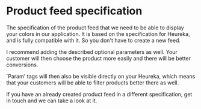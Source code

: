 # Product feed specification

The specification of the product feed that we need to be able to display your colors in our application.
It is based on the specification for Heureka, and is fully compatible with it. So you don't have to create a new feed.

I recommend adding the described optional parameters as well. Your customer will then choose the product more easily and there will be better conversions.

`Param' tags will then also be visible directly on your Heureka, which means that your customers will be able to filter products better there as well.

If you have an already created product feed in a different specification, get in touch and we can take a look at it.
